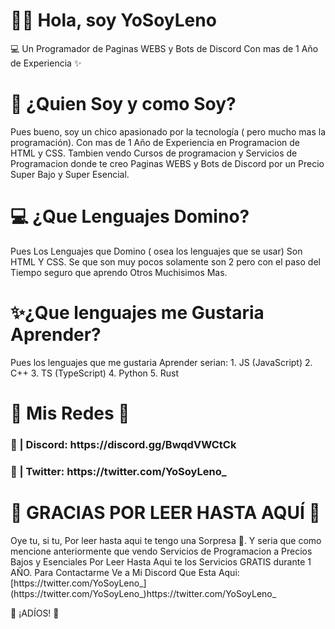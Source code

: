 <h1>👋🏼 Hola, soy YoSoyLeno</h1>

<p>💻 Un Programador de Paginas WEBS y Bots de Discord Con mas de 1 Año de Experiencia ✨</p>

<h1>📜 ¿Quien Soy y como Soy?</h1>

<p>Pues bueno, soy un chico apasionado por la tecnología ( pero mucho mas la programación). Con mas de 1 Año de Experiencia en Programacion de HTML y CSS. Tambien vendo Cursos de programacion y Servicios de Programacion donde te creo Paginas WEBS y Bots de Discord por un Precio Super Bajo y Super Esencial.</p>

<h1>💻 ¿Que Lenguajes Domino?</h1>

<p>Pues Los Lenguajes que Domino ( osea los lenguajes que se usar) Son HTML Y CSS. Se que son muy pocos solamente son 2 pero con el paso del Tiempo seguro que aprendo Otros Muchisimos Mas.</p>

<h1>✨¿Que lenguajes me Gustaria Aprender?</h1>

<p>Pues los lenguajes que me gustaria Aprender serian:
1. JS (JavaScript)
2. C++
3. TS (TypeScript)
4. Python
5. Rust</p>

<h1>💙 Mis Redes 💚</h1>

<h3>💙 | Discord: https://discord.gg/BwqdVWCtCk</h3>
<h3>💚 | Twitter: https://twitter.com/YoSoyLeno_</h3>

<h1>💖 GRACIAS POR LEER HASTA AQUÍ 💖</h1>

<p>Oye tu, si tu, Por leer hasta aqui te tengo una Sorpresa 🤯. Y seria que como mencione anteriormente que vendo Servicios de Programacion a Precios Bajos y Esenciales Por Leer Hasta Aqui te los Servicios GRATIS durante 1 AÑO. Para Contactarme Ve a Mi Discord Que Esta Aqui: [https://twitter.com/YoSoyLeno_](https://twitter.com/YoSoyLeno_)https://twitter.com/YoSoyLeno_</p>

<p>💖 ¡ADÍOS! 💖</p>

